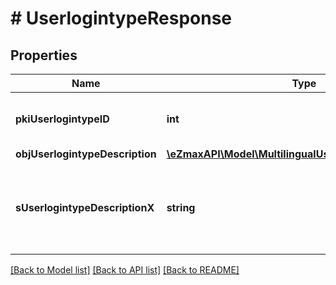 # # UserlogintypeResponse

## Properties

Name | Type | Description | Notes
------------ | ------------- | ------------- | -------------
**pkiUserlogintypeID** | **int** | The unique ID of the Userlogintype  Valid values:  |Value|Description|Detail| |-|-|-| |1|**Email Only**|The Ezsignsigner will receive a secure link by email| |2|**Email and phone or SMS**|The Ezsignsigner will receive a secure link by email and will need to authenticate using SMS or Phone call. **Additional fee applies**| |3|**Email and secret question**|The Ezsignsigner will receive a secure link by email and will need to authenticate using a predefined question and answer| |4|**In person only**|The Ezsignsigner will only be able to sign \&quot;In-Person\&quot; and there won&#39;t be any authentication. No email will be sent for invitation to sign. Make sure you evaluate the risk of signature denial and at minimum, we recommend you use a handwritten signature type| |5|**In person with phone or SMS**|The Ezsignsigner will only be able to sign \&quot;In-Person\&quot; and will need to authenticate using SMS or Phone call. No email will be sent for invitation to sign. **Additional fee applies**| |
**objUserlogintypeDescription** | [**\eZmaxAPI\Model\MultilingualUserlogintypeDescription**](MultilingualUserlogintypeDescription.md) |  |
**sUserlogintypeDescriptionX** | **string** | The description of the Userlogintype in the language of the requester |

[[Back to Model list]](../../README.md#models) [[Back to API list]](../../README.md#endpoints) [[Back to README]](../../README.md)
